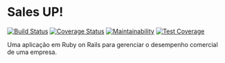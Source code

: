 # Sales UP!

[![Build Status](https://travis-ci.org/trustvox/sales_up.svg?branch=master)](https://travis-ci.org/trustvox/sales_up)
[![Coverage Status](https://coveralls.io/repos/github/trustvox/sales_up/badge.svg?branch=master)](https://coveralls.io/github/trustvox/sales_up?branch=master)
[![Maintainability](https://api.codeclimate.com/v1/badges/6f8b6c1519dc67a2fbef/maintainability)](https://codeclimate.com/github/trustvox/sales_up/maintainability)
[![Test Coverage](https://api.codeclimate.com/v1/badges/6f8b6c1519dc67a2fbef/test_coverage)](https://codeclimate.com/github/trustvox/sales_up/test_coverage)

Uma aplicação em Ruby on Rails para gerenciar o desempenho comercial de uma empresa.
